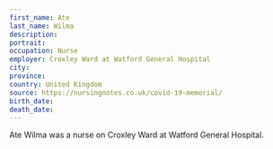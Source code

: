 ```yaml
---
first_name: Ate
last_name: Wilma
description: 
portrait: 
occupation: Nurse
employer: Croxley Ward at Watford General Hospital
city: 
province: 
country: United Kingdom
source: https://nursingnotes.co.uk/covid-19-memorial/
birth_date: 
death_date: 
---
```


Ate Wilma was a nurse on Croxley Ward at Watford General Hospital.
 
